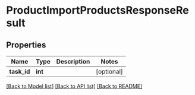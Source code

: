 # ProductImportProductsResponseResult

## Properties
Name | Type | Description | Notes
------------ | ------------- | ------------- | -------------
**task_id** | **int** |  | [optional] 

[[Back to Model list]](../README.md#documentation-for-models) [[Back to API list]](../README.md#documentation-for-api-endpoints) [[Back to README]](../README.md)


